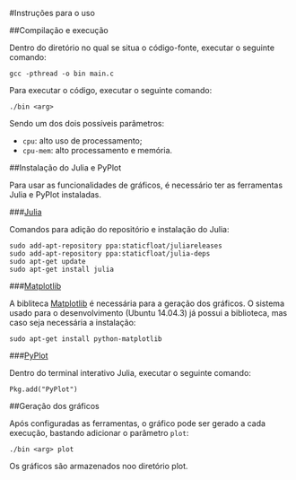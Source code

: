 #Instruções para o uso

##Compilação e execução

Dentro do diretório no qual se situa o código-fonte, executar o seguinte comando:

```gcc -pthread -o bin main.c```

Para executar o código, executar o seguinte comando: 

```
./bin <arg>
```

Sendo <arg> um dos dois possíveis parâmetros:

- ```cpu```: alto uso de processamento;
- ```cpu-mem```: alto processamento e memória.

##Instalação do Julia e PyPlot

Para usar as funcionalidades de gráficos, é necessário ter as ferramentas Julia e PyPlot instaladas.

###[Julia](julialang.org)

Comandos para adição do repositório e instalação do Julia:

```
sudo add-apt-repository ppa:staticfloat/juliareleases
sudo add-apt-repository ppa:staticfloat/julia-deps
sudo apt-get update
sudo apt-get install julia
```

###[Matplotlib](http://matplotlib.org/)

A bibliteca [Matplotlib](http://matplotlib.org/) é necessária para a geração dos gráficos. O sistema usado para o desenvolvimento (Ubuntu 14.04.3) já possui a biblioteca, mas caso seja necessária a instalação: 

```
sudo apt-get install python-matplotlib 
```

###[PyPlot](https://github.com/stevengj/PyPlot.jl)

Dentro do terminal interativo Julia, executar o seguinte comando:

``` 
Pkg.add("PyPlot")
```

##Geração dos gráficos

Após configuradas as ferramentas, o gráfico pode ser gerado a cada execução, bastando adicionar o parâmetro ```plot```:

```
./bin <arg> plot
```

Os gráficos são armazenados noo diretório plot.
